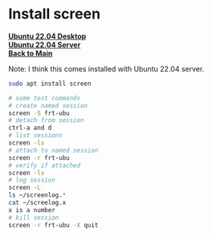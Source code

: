 # Install screen

**[Ubuntu 22.04 Desktop](../../ubuntu22-04/desktop-install.md)**\
**[Ubuntu 22.04 Server](../../ubuntu22-04/server-install.md)**\
**[Back to Main](../../../README.md)**

Note: I think this comes installed with Ubuntu 22.04 server.  

```bash
sudo apt install screen

# some test commands 
# create named session
screen -S frt-ubu
# detach from session
ctrl-a and d
# list sessions
screen -ls
# attach to named session
screen -r frt-ubu
# verify if attached
screen -ls
# log session
screen -L
ls ~/screenlog.*
cat ~/screelog.x 
x is a number
# kill session
screen -r frt-ubu -X quit

```
